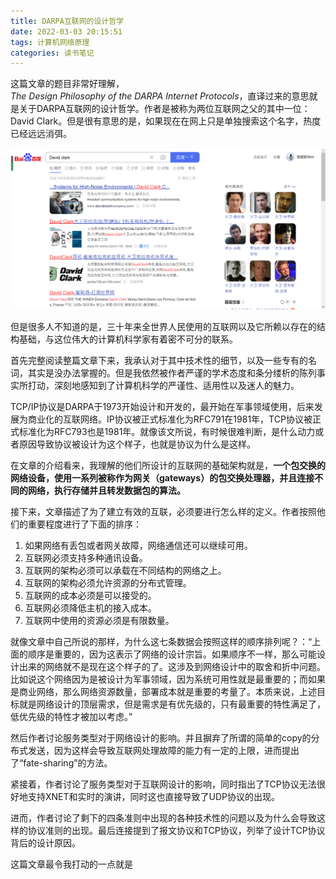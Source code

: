 ```yaml
---
title: DARPA互联网的设计哲学
date: 2022-03-03 20:15:51
tags: 计算机网络原理
categories: 读书笔记
---
```


这篇文章的题目非常好理解，$The \ Design \  Philosophy \ of \ the \ DARPA \ Internet \ Protocols$，直译过来的意思就是关于DARPA互联网的设计哲学。作者是被称为两位互联网之父的其中一位：David Clark。但是很有意思的是，如果现在在网上只是单独搜索这个名字，热度已经远远消弭。

![在百度引擎上搜索David Clark](https://raw.githubusercontent.com/wenqi-wang20/img/main/img/MDpictures20220303203326.png)

但是很多人不知道的是，三十年来全世界人民使用的互联网以及它所赖以存在的结构基础，与这位伟大的计算机科学家有着密不可分的联系。

首先完整阅读整篇文章下来，我承认对于其中技术性的细节，以及一些专有的名词，其实是没办法掌握的。但是我依然被作者严谨的学术态度和条分缕析的陈列事实所打动，深刻地感知到了计算机科学的严谨性、适用性以及迷人的魅力。

TCP/IP协议是DARPA于1973开始设计和开发的，最开始在军事领域使用，后来发展为商业化的互联网络。IP协议被正式标准化为RFC791在1981年，TCP协议被正式标准化为RFC793也是1981年。就像该文所说，有时候很难判断，是什么动力或者原因导致协议被设计为这个样子，也就是协议为什么是这样。

在文章的介绍看来，我理解的他们所设计的互联网的基础架构就是，**一个包交换的网络设备，使用一系列被称作为网关（gateways）的包交换处理器，并且连接不同的网络，执行存储并且转发数据包的算法。**

接下来，文章描述了为了建立有效的互联，必须要进行怎么样的定义。作者按照他们的重要程度进行了下面的排序：

1. 如果网络有丢包或者网关故障，网络通信还可以继续可用。
2. 互联网必须支持多种通讯设备。
3. 互联网的架构必须可以承载在不同结构的网络之上。
4. 互联网的架构必须允许资源的分布式管理。
5. 互联网的成本必须是可以接受的。
6. 互联网必须降低主机的接入成本。
7. 互联网中使用的资源必须是有限数量。

就像文章中自己所说的那样，为什么这七条数据会按照这样的顺序排列呢？：“上面的顺序是重要的，因为这表示了网络的设计宗旨。如果顺序不一样，那么可能设计出来的网络就不是现在这个样子的了。这涉及到网络设计中的取舍和折中问题。比如说这个网络因为是被设计为军事领域，因为系统可用性就是最重要的；而如果是商业网络，那么网络资源数量，部署成本就是重要的考量了。本质来说，上述目标就是网络设计的顶层需求，但是需求是有优先级的，只有最重要的特性满足了，低优先级的特性才被加以考虑。”

然后作者讨论服务类型对于网络设计的影响。并且摒弃了所谓的简单的copy的分布式发送，因为这样会导致互联网处理故障的能力有一定的上限，进而提出了“fate-sharing”的方法。

紧接着，作者讨论了服务类型对于互联网设计的影响，同时指出了TCP协议无法很好地支持XNET和实时的演讲，同时这也直接导致了UDP协议的出现。

进而，作者讨论了剩下的四条准则中出现的各种技术性的问题以及为什么会导致这样的协议准则的出现。最后连接提到了报文协议和TCP协议，列举了设计TCP协议背后的设计原因。

这篇文章最令我打动的一点就是   

